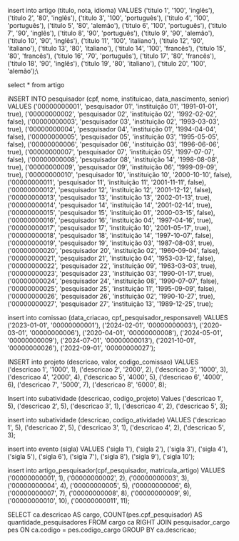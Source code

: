 insert into artigo (titulo, nota, idioma)
VALUES
	('titulo 1', '100', 'inglês'),
    ('titulo 2', '80', 'inglês'),
    ('titulo 3', '100', 'português'),
    ('titulo 4', '100', 'português'),
    ('titulo 5', '80', 'alemão'),
    ('titulo 6', '100', 'português'),
    ('titulo 7', '90', 'inglês'),
    ('titulo 8', '90', 'português'),
    ('titulo 9', '90', 'alemão'),
    ('titulo 10', '90', 'inglês'),
    ('titulo 11', '100', 'italiano'),
    ('titulo 12', '90', 'italiano'),
    ('titulo 13', '80', 'italiano'),
    ('titulo 14', '100', 'francês'),
    ('titulo 15', '80', 'francês'),
    ('titulo 16', '70', 'português'),
    ('titulo 17', '80', 'francês'),
    ('titulo 18', '90', 'inglês'),
    ('titulo 19', '80', 'italiano'),
    ('titulo 20', '100', 'alemão’);\

select * from artigo

iNSERT INTO pesquisador (cpf, nome, instituicao, data_nascimento, senior) 
VALUES 
    ('00000000001', 'pesquisador 01', 'instituição 01', '1991-01-01', true),
    ('00000000002', 'pesquisador 02', 'instituição 02', '1992-02-02', false),
    ('00000000003', 'pesquisador 03', 'instituição 02', '1993-03-03', true),
    ('00000000004', 'pesquisador 04', 'instituição 01', '1994-04-04', false),
    ('00000000005', 'pesquisador 05', 'instituição 03', '1995-05-05', false),
    ('00000000006', 'pesquisador 06', 'instituição 03', '1996-06-06', true),
    ('00000000007', 'pesquisador 07', 'instituição 05', '1997-07-07', false),
    ('00000000008', 'pesquisador 08', 'instituição 14', '1998-08-08', true),
    ('00000000009', 'pesquisador 09', 'instituição 06', '1999-09-09', true),
    ('00000000010', 'pesquisador 10', 'instituição 10', '2000-10-10', false),
    ('00000000011', 'pesquisador 11', 'instituição 11', '2001-11-11', false),
    ('00000000012', 'pesquisador 12', 'instituição 12', '2001-12-12', false),
    ('00000000013', 'pesquisador 13', 'instituição 13', '2002-01-13', true),
    ('00000000014', 'pesquisador 14', 'instituição 14', '2001-02-14', true),
    ('00000000015', 'pesquisador 15', 'instituição 01', '2000-03-15', false),
    ('00000000016', 'pesquisador 16', 'instituição 04', '1997-04-16', true),
    ('00000000017', 'pesquisador 17', 'instituição 10', '2001-05-17', true),
    ('00000000018', 'pesquisador 18', 'instituição 14', '1997-10-07', false),
    ('00000000019', 'pesquisador 19', 'instituição 03', '1987-08-03', true),
    ('00000000020', 'pesquisador 20', 'instituição 02', '1960-09-04', false),
    ('00000000021', 'pesquisador 21', 'instituição 04', '1953-03-12', false),
    ('00000000022', 'pesquisador 22', 'instituição 09', '1963-03-03', true),
    ('00000000023', 'pesquisador 23', 'instituição 03', '1990-01-17', true),
    ('00000000024', 'pesquisador 24', 'instituição 08', '1990-07-07', false),
    ('00000000025', 'pesquisador 25', 'instituição 11', '1995-09-09', false),
    ('00000000026', 'pesquisador 26', 'instituição 02', '1990-10-27', true),
    ('00000000027', 'pesquisador 27', 'instituição 13', '1989-12-25', true);



insert into comissao (data_criacao, cpf_pesquisador_responsavel)
VALUES
	('2023-01-01', '00000000001'),
    ('2024-02-01', '00000000003'),
    ('2020-03-01', '00000000006'),
    ('2020-04-01', '00000000008'),
    ('2024-05-01', '00000000009'),
    ('2024-07-01', '00000000013'),
    ('2021-10-01', '00000000026'),
    ('2022-09-01', '00000000027');
    

INSERT into projeto (descricao, valor, codigo_comissao)
VALUES
	('descricao 1', '1000', 1),
    ('descricao 2', '2000', 2),
    ('descricao 3', '1000', 3),
    ('descricao 4', '2000', 4),
    ('descricao 5', '4000', 5),
    ('descricao 6', '4000', 6),
    ('descricao 7', '5000', 7),
    ('descricao 8', '6000', 8);

Insert into subatividade (descricao, codigo_projeto)
Values
('descricao 1', 5),
    ('descricao 2', 5),
    ('descricao 3', 1),
    ('descricao 4', 2),
    ('descricao 5', 3);

insert into subatividade (descricao, codigo_atividade)
VALUES
	('descricao 1', 5),
    ('descricao 2', 5),
    ('descricao 3', 1),
    ('descricao 4', 2),
    ('descricao 5', 3);

insert into evento (sigla)
VALUES
	('sigla 1'),
    ('sigla 2'),
    ('sigla 3'),
    ('sigla 4'),
    ('sigla 5'),
    ('sigla 6'),
    ('sigla 7'),
    ('sigla 8'),
    ('sigla 9'),
    ('sigla 10');
    

insert into artigo_pesquisador(cpf_pesquisador, matricula_artigo)
VALUES
	('00000000001', 1),
    ('00000000002', 2),
    ('00000000003', 3),
    ('00000000004', 4),
    ('00000000005', 5),
    ('00000000006', 6),
    ('00000000007', 7),
    ('00000000008', 8),
    ('00000000009', 9),
    ('00000000010', 10),
    ('00000000011', 11);

SELECT ca.descricao AS cargo,
       COUNT(pes.cpf_pesquisador) AS quantidade_pesquisadores
FROM cargo ca
RIGHT JOIN pesquisador_cargo pes ON ca.codigo = pes.codigo_cargo
GROUP BY ca.descricao;

